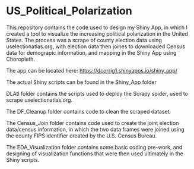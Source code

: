 # US_Political_Polarization

This repository contains the code used to design my Shiny App, in which I created a tool to visualize the increasing political polarization in the United States. The process was a scrape of county election data using uselectionatlas.org, with election data then joines to downloaded Census data for demograpic information, and mapping in the Shiny App using Choropleth.

The app can be located here: https://dcorrig1.shinyapps.io/shiny_app/

The actual Shiny scripts can be found in the Shiny_App folder

DLAtl folder contains the scripts used to deploy the Scrapy spider, used to scrape uselectionatlas.org.

The DF_Cleanup folder contains code to clean the scraped dataset.

The Census_Join folder contains code used to create the joint election data/census information, in which the two data frames were joined using the county FIPS identifier created by the U.S. Census Bureau.

The EDA_Visualization folder contains some basic coding pre-work, and designing of visualization functions that were then used ultimately in the Shiny scripts.
